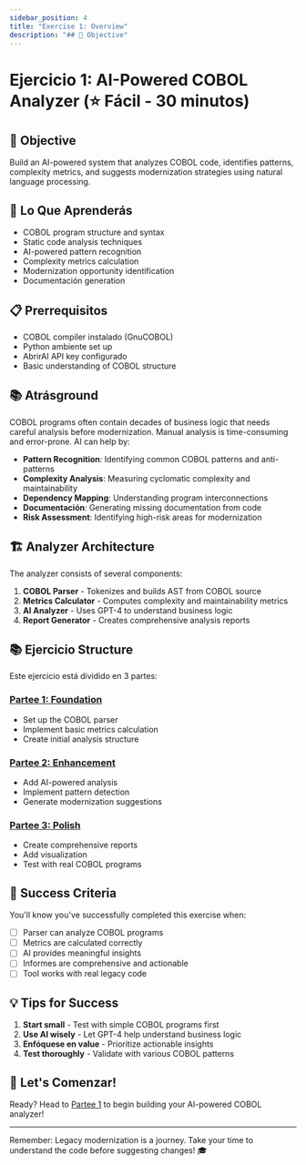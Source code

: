 ```yaml
---
sidebar_position: 4
title: "Exercise 1: Overview"
description: "## 🎯 Objective"
---
```


# Ejercicio 1: AI-Powered COBOL Analyzer (⭐ Fácil - 30 minutos)

## 🎯 Objective
Build an AI-powered system that analyzes COBOL code, identifies patterns, complexity metrics, and suggests modernization strategies using natural language processing.

## 🧠 Lo Que Aprenderás
- COBOL program structure and syntax
- Static code analysis techniques
- AI-powered pattern recognition
- Complexity metrics calculation
- Modernization opportunity identification
- Documentación generation

## 📋 Prerrequisitos
- COBOL compiler instalado (GnuCOBOL)
- Python ambiente set up
- AbrirAI API key configurado
- Basic understanding of COBOL structure

## 📚 Atrásground

COBOL programs often contain decades of business logic that needs careful analysis before modernization. Manual analysis is time-consuming and error-prone. AI can help by:

- **Pattern Recognition**: Identifying common COBOL patterns and anti-patterns
- **Complexity Analysis**: Measuring cyclomatic complexity and maintainability
- **Dependency Mapping**: Understanding program interconnections
- **Documentación**: Generating missing documentation from code
- **Risk Assessment**: Identifying high-risk areas for modernization

## 🏗️ Analyzer Architecture

The analyzer consists of several components:

1. **COBOL Parser** - Tokenizes and builds AST from COBOL source
2. **Metrics Calculator** - Computes complexity and maintainability metrics
3. **AI Analyzer** - Uses GPT-4 to understand business logic
4. **Report Generator** - Creates comprehensive analysis reports

## 📚 Ejercicio Structure

Este ejercicio está dividido en 3 partes:

### [Partee 1: Foundation](./Ejercicio1-Partee1.md)
- Set up the COBOL parser
- Implement basic metrics calculation
- Create initial analysis structure

### [Partee 2: Enhancement](./Ejercicio1-Partee2.md)
- Add AI-powered analysis
- Implement pattern detection
- Generate modernization suggestions

### [Partee 3: Polish](./Ejercicio1-Partee3.md)
- Create comprehensive reports
- Add visualization
- Test with real COBOL programs

## 🎯 Success Criteria

You'll know you've successfully completed this exercise when:
- [ ] Parser can analyze COBOL programs
- [ ] Metrics are calculated correctly
- [ ] AI provides meaningful insights
- [ ] Informes are comprehensive and actionable
- [ ] Tool works with real legacy code

## 💡 Tips for Success

1. **Start small** - Test with simple COBOL programs first
2. **Use AI wisely** - Let GPT-4 help understand business logic
3. **Enfóquese en value** - Prioritize actionable insights
4. **Test thoroughly** - Validate with various COBOL patterns

## 🚀 Let's Comenzar!

Ready? Head to [Partee 1](./exercise1-part1.md) to begin building your AI-powered COBOL analyzer!

---

Remember: Legacy modernization is a journey. Take your time to understand the code before suggesting changes! 🎓